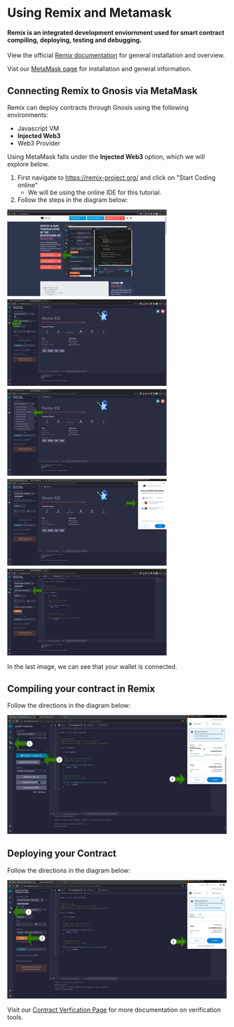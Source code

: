--- 
---

# Using Remix and Metamask

#### Remix is an integrated development enviornment used for smart contract compiling, deploying, testing and debugging.

View the official [Remix documentation](https://hardhat.org/hardhat-runner/docs/getting-started#installation) for general installation and overview.

Vist our [MetaMask page](../../tools/wallets/metamask/) for installation and general information.

## Connecting Remix to Gnosis via MetaMask

Remix can deploy contracts through Gnosis using the following environments:

- Javascript VM
- **Injected Web3**
- Web3 Provider

Using MetaMask falls under the **Injected Web3** option, which we will explore below.

1. First navigate to https://remix-project.org/ and click on "Start Coding online"
     - We will be using the online IDE for this tutorial.
2. Follow the steps in the diagram below:

![Diagram](connecting-remix.drawio.png)

In the last image, we can see that your wallet is connected.

## Compiling your contract in Remix

Follow the directions in the diagram below:

![Diagram2](compiling-remix.drawio.png)

## Deploying your Contract

Follow the directions in the diagram below:

![Diagram3](deploying-remix.drawio.png)

Visit our [Contract Verfication Page](/developers/verify/) for more documentation on verification tools.